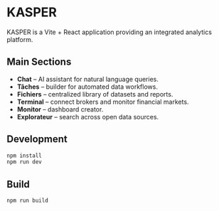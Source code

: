# KASPER

KASPER is a Vite + React application providing an integrated analytics platform.

## Main Sections
- **Chat** – AI assistant for natural language queries.
- **Tâches** – builder for automated data workflows.
- **Fichiers** – centralized library of datasets and reports.
- **Terminal** – connect brokers and monitor financial markets.
- **Monitor** – dashboard creator.
- **Explorateur** – search across open data sources.

## Development
```bash
npm install
npm run dev
```

## Build
```bash
npm run build
```
